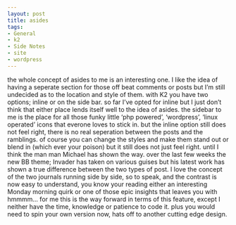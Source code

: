 ```yaml
---
layout: post
title: asides
tags:
- General
- k2
- Side Notes
- site
- wordpress
---
```

the whole concept of asides to me is an interesting one.
I like the idea of having a seperate section for those off beat comments or posts but I’m still undecided as to the location and style of them. with K2 you have two options; inline or on the side bar. so far I’ve opted for inline but I just don’t think that either place lends itself well to the idea of asides. the sidebar to me is the place for all those funky little ‘php powered’, ‘wordpress’, ‘linux operated’ icons that everone loves to stick in. but the inline option still does not feel right, there is no real seperation between the posts and the ramblings. of course you can change the styles and make them stand out or blend in (which ever your poison) but it still does not just feel right. until I think the man man Michael has shown the way. over the last few weeks the new BB theme; Invader has taken on various guises but his latest work has shown a true difference between the two types of post. I love the concept of the two journals running side by side, so to speak, and the contrast is now easy to understand, you know your reading either an interesting Monday morning quirk or one of those epic insights that leaves you with hmmmm…
for me this is the way forward in terms of this feature, except I neither have the time, knowledge or patience to code it. plus you would need to spin your own version now, hats off to another cutting edge design.
